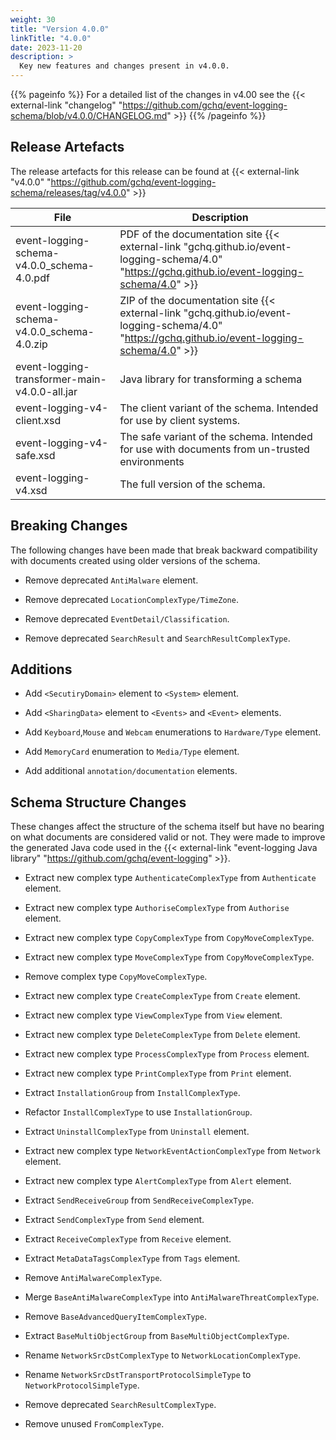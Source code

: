 ```yaml
---
weight: 30
title: "Version 4.0.0"
linkTitle: "4.0.0"
date: 2023-11-20
description: >
  Key new features and changes present in v4.0.0.
---
```


{{% pageinfo %}}
For a detailed list of the changes in v4.00 see the {{< external-link "changelog" "https://github.com/gchq/event-logging-schema/blob/v4.0.0/CHANGELOG.md" >}} 
{{% /pageinfo %}}

## Release Artefacts

The release artefacts for this release can be found at {{< external-link "v4.0.0" "https://github.com/gchq/event-logging-schema/releases/tag/v4.0.0" >}}

| File                                          | Description                                                                                                                                     |
| --                                            | --                                                                                                                                              |
| event-logging-schema-v4.0.0_schema-4.0.pdf    | PDF of the documentation site {{< external-link "gchq.github.io/event-logging-schema/4.0" "https://gchq.github.io/event-logging-schema/4.0" >}} |
| event-logging-schema-v4.0.0_schema-4.0.zip    | ZIP of the documentation site {{< external-link "gchq.github.io/event-logging-schema/4.0" "https://gchq.github.io/event-logging-schema/4.0" >}} |
| event-logging-transformer-main-v4.0.0-all.jar | Java library for transforming a schema                                                                                                          |
| event-logging-v4-client.xsd                   | The client variant of the schema. Intended for use by client systems.                                                                           |
| event-logging-v4-safe.xsd                     | The safe variant of the schema. Intended for use with documents from un-trusted environments                                                    |
| event-logging-v4.xsd                          | The full version of the schema.                                                                                                                 |


## Breaking Changes

The following changes have been made that break backward compatibility with documents created using older versions of the schema.

* Remove deprecated `AntiMalware` element.

* Remove deprecated `LocationComplexType/TimeZone`.

* Remove deprecated `EventDetail/Classification`.

* Remove deprecated `SearchResult` and `SearchResultComplexType`.


## Additions

* Add `<SecutiryDomain>` element to `<System>` element.

* Add `<SharingData>` element to `<Events>` and `<Event>` elements.

* Add `Keyboard`,`Mouse` and `Webcam` enumerations to `Hardware/Type` element.

* Add `MemoryCard` enumeration to `Media/Type` element.

* Add additional `annotation/documentation` elements.


## Schema Structure Changes

These changes affect the structure of the schema itself but have no bearing on what documents are considered valid or not.
They were made to improve the generated Java code used in the {{< external-link "event-logging Java library" "https://github.com/gchq/event-logging" >}}.

* Extract new complex type `AuthenticateComplexType` from `Authenticate` element.

* Extract new complex type `AuthoriseComplexType` from `Authorise` element.

* Extract new complex type `CopyComplexType` from `CopyMoveComplexType`.

* Extract new complex type `MoveComplexType` from `CopyMoveComplexType`.

* Remove complex type `CopyMoveComplexType`.

* Extract new complex type `CreateComplexType` from `Create` element.

* Extract new complex type `ViewComplexType` from `View` element.

* Extract new complex type `DeleteComplexType` from `Delete` element.

* Extract new complex type `ProcessComplexType` from `Process` element.

* Extract new complex type `PrintComplexType` from `Print` element.

* Extract `InstallationGroup` from `InstallComplexType`.

* Refactor `InstallComplexType` to use `InstallationGroup`.

* Extract `UninstallComplexType` from `Uninstall` element.

* Extract new complex type `NetworkEventActionComplexType` from `Network` element.

* Extract new complex type `AlertComplexType` from `Alert` element.

* Extract `SendReceiveGroup` from `SendReceiveComplexType`.

* Extract `SendComplexType` from `Send` element.

* Extract `ReceiveComplexType` from `Receive` element.

* Extract `MetaDataTagsComplexType` from `Tags` element.

* Remove `AntiMalwareComplexType`.

* Merge `BaseAntiMalwareComplexType` into `AntiMalwareThreatComplexType`.

* Remove `BaseAdvancedQueryItemComplexType`.

* Extract `BaseMultiObjectGroup` from `BaseMultiObjectComplexType`.

* Rename `NetworkSrcDstComplexType` to `NetworkLocationComplexType`.

* Rename `NetworkSrcDstTransportProtocolSimpleType` to `NetworkProtocolSimpleType`.

* Remove deprecated `SearchResultComplexType`.

* Remove unused `FromComplexType`.

